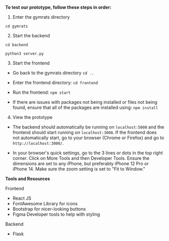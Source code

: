 **To test our prototype, follow these steps in order:**

1. Enter the gymrats directory

`cd gymrats`

2. Start the backend

`cd backend`

`python3 server.py`

3. Start the frontend

- Go back to the gymrats directory `cd ..`

- Enter the frontend directory: `cd frontend`

- Run the frontend: `npm start`

- If there are issues with packages not being installed or files not being found, ensure that all of the packages are installed using: `npm install`

4. View the prototype

* The backend should automatically be running on `localhost:5000` and the frontend should start running on `localhost:3000`. If the frontend does not automatically start, go to your browser (Chrome or Firefox) and go to `http://localhost:3000/`.

* In your browser's quick settings, go to the 3 lines or dots in the top right corner. Click on More Tools and then Developer Tools. Ensure the dimensions are set to any iPhone, but preferably iPhone 12 Pro or iPhone 14. Make sure the zoom setting is set to "Fit to Window."

**Tools and Resources**

Frontend
* React JS 
* FontAwesome Library for icons 
* Bootstrap for nicer-looking buttons
* Figma Developer tools to help with styling 

Backend
* Flask
